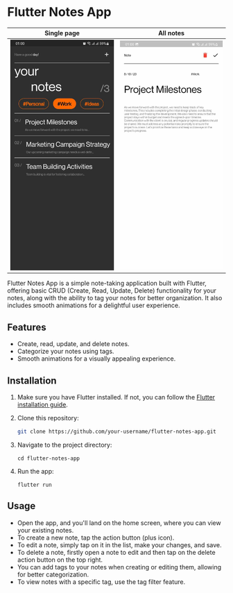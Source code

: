 # Flutter Notes App
| Single page   | All notes     |
|---------------|---------------|
|![App Preview](./screenshots/all-notes.jpg)|![App Preview](./screenshots/single-note.jpg) |



Flutter Notes App is a simple note-taking application built with Flutter, offering basic CRUD (Create, Read, Update, Delete) functionality for your notes, along with the ability to tag your notes for better organization. It also includes smooth animations for a delightful user experience.

## Features

- Create, read, update, and delete notes.
- Categorize your notes using tags.
- Smooth animations for a visually appealing experience.

## Installation

1. Make sure you have Flutter installed. If not, you can follow the [Flutter installation guide](https://flutter.dev/docs/get-started/install).

2. Clone this repository:

    ``` bash
    git clone https://github.com/your-username/flutter-notes-app.git
    ```

3. Navigate to the project directory:
    ```
    cd flutter-notes-app
    ```

4. Run the app:
    ```
    flutter run
    ```

## Usage
- Open the app, and you'll land on the home screen, where you can view your existing notes.
- To create a new note, tap the action button (plus icon).
- To edit a note, simply tap on it in the list, make your changes, and save.
- To delete a note, firstly open a note to edit and then tap on the delete action button on the top right.
- You can add tags to your notes when creating or editing them, allowing for better categorization.
- To view notes with a specific tag, use the tag filter feature.